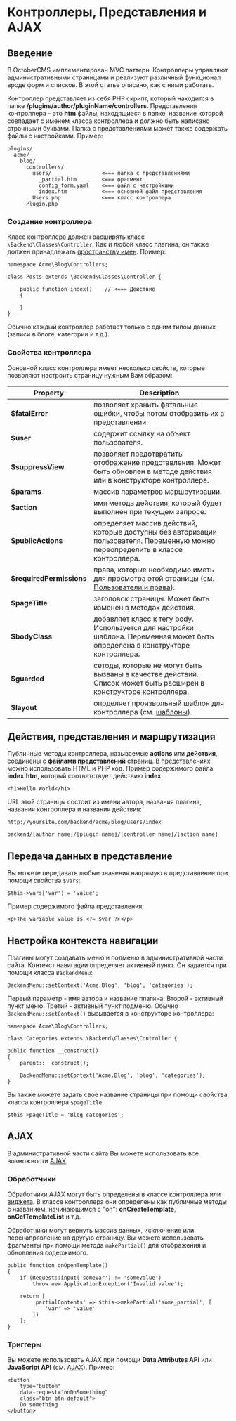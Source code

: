 # Контроллеры, Представления и AJAX

<a href="#introduction" name="introduction" class="anchor" ></a>
## Введение

В OctoberCMS имплементирован MVC паттерн. Контроллеры управляют административными страницами и реализуют различный функционал вроде форм и списков. В этой статье описано, как с ними работать.

Контроллер представляет из себя PHP скрипт, который находится в папке **/plugins/author/pluginName/controllers**. Представления контроллера - это **htm** файлы, находящиеся в папке, название которой совпадает с именем класса контроллера и должно быть написано строчными буквами. Папка с представлениями может также содержать файлы с настройками. Пример:

    plugins/
      acme/
        blog/
          controllers/
            users/                <=== папка с представлениями
              _partial.htm        <=== фрагмент
              config_form.yaml    <=== файл с настройками
              index.htm           <=== основной файл представления
            Users.php             <=== класс контроллера
          Plugin.php

<a name="class-definition" class="anchor" ></a>
### Создание контроллера

Класс контроллера должен расширять класс `\Backend\Classes\Controller`. Как и любой класс плагина, он также должен принадлежать [пространству имен](./plugin-registration#namespaces). Пример:

    namespace Acme\Blog\Controllers;

    class Posts extends \Backend\Classes\Controller {

        public function index()    // <=== Действие
        {

        }
    }

Обычно каждый контроллер работает только с одним типом данных (записи в блоге, категории и т.д.).

<a name="controller-properties" class="anchor" ></a>
### Свойства контроллера

Основной класс контроллера имеет несколько свойств, которые позволяют настроить страницу нужным Вам образом:

Property | Description
------------- | -------------
**$fatalError** | позволяет хранить фатальные ошибки, чтобы потом отобразить их в представлении.
**$user** | содержит ссылку на объект пользователя.
**$suppressView** | позволяет предотвратить отображение представления. Может быть обновлен в методе действия или в конструкторе контроллера.
**$params** | массив параметров маршрутизации.
**$action** | имя метода действия, который будет выполнен при текущем запросе.
**$publicActions** | определяет массив действий, которые доступны без авторизации пользователя. Переменную можно переопределить в классе контроллера.
**$requiredPermissions** | права, которые необходимо иметь для просмотра этой страницы (см. [Пользователи и права](./backend-users)).
**$pageTitle** | заголовок страницы. Может быть изменен в методах действия.
**$bodyClass** | добавляет класс к тегу body. Используется для настройки шаблона. Переменная может быть определена в конструкторе контроллера.
**$guarded** | cетоды, которые не могут быть вызваны в качестве действий. Список может быть расширен в конструкторе контроллера.
**$layout** | опрделяет произвольный шаблон для контроллера (см. [шаблоны](#layouts)).

<a name="actions-views-routing" class="anchor" ></a>
## Действия, представления и маршрутизация

Публичные методы контроллера, называемые **actions** или **действия**, соединены с **файлами представлений** страниц. В представлениях можно использовать HTML и PHP код. Пример содержимого файла **index.htm**, который соответствует действию **index**:

    <h1>Hello World</h1>

URL этой страницы состоит из имени автора, названия плагина, названия контроллера и названия действия:

    http://yoursite.com/backend/acme/blog/users/index

    backend/[author name]/[plugin name]/[controller name]/[action name]

<a name="passing-data-to-views" class="anchor" ></a>
## Передача данных в представление

Вы можете передавать любые значения напрямую в представление при помощи свойства `$vars`:

    $this->vars['var'] = 'value';

Пример содержимого файла представления:

    <p>The variable value is <?= $var ?></p>

<a name="navigation-context" class="anchor" ></a>
## Настройка контекста навигации

Плагины могут создавать меню и подменю в административной части сайта. Контекст навигации определяет активный пункт. Он задается при помощи класса `BackendMenu`:

    BackendMenu::setContext('Acme.Blog', 'blog', 'categories');

Первый параметр - имя автора и название плагина. Второй - активный пункт меню. Третий - активный пункт подменю. Обычно `BackendMenu::setContext()` вызывается в конструкторе контроллера:

    namespace Acme\Blog\Controllers;

    class Categories extends \Backend\Classes\Controller {

    public function __construct()
    {
        parent::__construct();

        BackendMenu::setContext('Acme.Blog', 'blog', 'categories');
    }

Вы также можете задать свое название страницы при помощи свойства класса контроллера `$pageTitle`:

    $this->pageTitle = 'Blog categories';

<a name="ajax" class="anchor" ></a>
## AJAX

В административной части сайта Вы можете использовать все возможности [AJAX](./cms-ajax).

<a name="ajax-handlers" class="anchor" ></a>
### Обработчики

Обработчики AJAX могут быть определены в классе контроллера или [виджета](./backend-widgets). В классе контроллера они определены как публичные методы с названием, начинающимся с "on": **onCreateTemplate**, **onGetTemplateList** и т.д.

Обработчики могут вернуть массив данных, исключение или перенаправление на другую страницу. Вы можете использовать фрагменты при помощи метода `makePartial()` для отображения и обновления содержимого.

    public function onOpenTemplate()
    {
        if (Request::input('someVar') != 'someValue')
            throw new ApplicationException('Invalid value');

        return [
            'partialContents' => $this->makePartial('some_partial', [
                'var' => 'value'
            ])
        ];
    }

<a name="triggering-ajax-requests" class="anchor" ></a>
### Триггеры

Вы можете использовать AJAX при помощи **Data Attributes API** или **JavaScript API** (см. [AJAX](./cms-ajax)). Пример:

    <button
        type="button"
        data-request="onDoSomething"
        class="btn btn-default">
        Do something
    </button>
